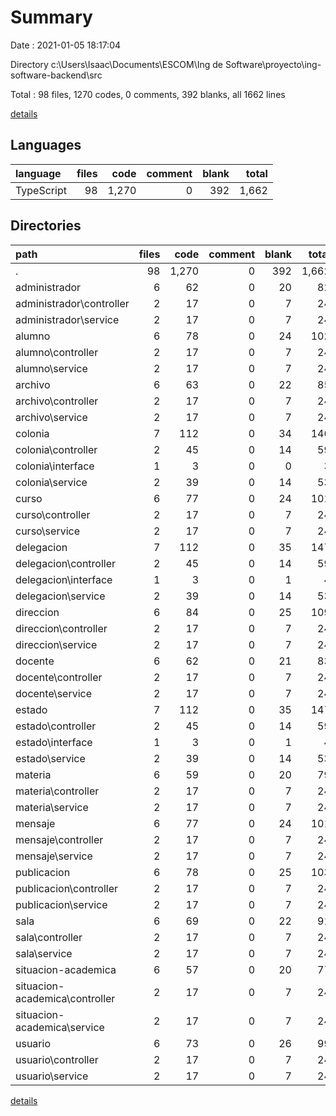 # Summary

Date : 2021-01-05 18:17:04

Directory c:\Users\Isaac\Documents\ESCOM\Ing de Software\proyecto\ing-software-backend\src

Total : 98 files,  1270 codes, 0 comments, 392 blanks, all 1662 lines

[details](details.md)

## Languages
| language | files | code | comment | blank | total |
| :--- | ---: | ---: | ---: | ---: | ---: |
| TypeScript | 98 | 1,270 | 0 | 392 | 1,662 |

## Directories
| path | files | code | comment | blank | total |
| :--- | ---: | ---: | ---: | ---: | ---: |
| . | 98 | 1,270 | 0 | 392 | 1,662 |
| administrador | 6 | 62 | 0 | 20 | 82 |
| administrador\controller | 2 | 17 | 0 | 7 | 24 |
| administrador\service | 2 | 17 | 0 | 7 | 24 |
| alumno | 6 | 78 | 0 | 24 | 102 |
| alumno\controller | 2 | 17 | 0 | 7 | 24 |
| alumno\service | 2 | 17 | 0 | 7 | 24 |
| archivo | 6 | 63 | 0 | 22 | 85 |
| archivo\controller | 2 | 17 | 0 | 7 | 24 |
| archivo\service | 2 | 17 | 0 | 7 | 24 |
| colonia | 7 | 112 | 0 | 34 | 146 |
| colonia\controller | 2 | 45 | 0 | 14 | 59 |
| colonia\interface | 1 | 3 | 0 | 0 | 3 |
| colonia\service | 2 | 39 | 0 | 14 | 53 |
| curso | 6 | 77 | 0 | 24 | 101 |
| curso\controller | 2 | 17 | 0 | 7 | 24 |
| curso\service | 2 | 17 | 0 | 7 | 24 |
| delegacion | 7 | 112 | 0 | 35 | 147 |
| delegacion\controller | 2 | 45 | 0 | 14 | 59 |
| delegacion\interface | 1 | 3 | 0 | 1 | 4 |
| delegacion\service | 2 | 39 | 0 | 14 | 53 |
| direccion | 6 | 84 | 0 | 25 | 109 |
| direccion\controller | 2 | 17 | 0 | 7 | 24 |
| direccion\service | 2 | 17 | 0 | 7 | 24 |
| docente | 6 | 62 | 0 | 21 | 83 |
| docente\controller | 2 | 17 | 0 | 7 | 24 |
| docente\service | 2 | 17 | 0 | 7 | 24 |
| estado | 7 | 112 | 0 | 35 | 147 |
| estado\controller | 2 | 45 | 0 | 14 | 59 |
| estado\interface | 1 | 3 | 0 | 1 | 4 |
| estado\service | 2 | 39 | 0 | 14 | 53 |
| materia | 6 | 59 | 0 | 20 | 79 |
| materia\controller | 2 | 17 | 0 | 7 | 24 |
| materia\service | 2 | 17 | 0 | 7 | 24 |
| mensaje | 6 | 77 | 0 | 24 | 101 |
| mensaje\controller | 2 | 17 | 0 | 7 | 24 |
| mensaje\service | 2 | 17 | 0 | 7 | 24 |
| publicacion | 6 | 78 | 0 | 25 | 103 |
| publicacion\controller | 2 | 17 | 0 | 7 | 24 |
| publicacion\service | 2 | 17 | 0 | 7 | 24 |
| sala | 6 | 69 | 0 | 22 | 91 |
| sala\controller | 2 | 17 | 0 | 7 | 24 |
| sala\service | 2 | 17 | 0 | 7 | 24 |
| situacion-academica | 6 | 57 | 0 | 20 | 77 |
| situacion-academica\controller | 2 | 17 | 0 | 7 | 24 |
| situacion-academica\service | 2 | 17 | 0 | 7 | 24 |
| usuario | 6 | 73 | 0 | 26 | 99 |
| usuario\controller | 2 | 17 | 0 | 7 | 24 |
| usuario\service | 2 | 17 | 0 | 7 | 24 |

[details](details.md)